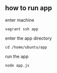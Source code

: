 ## how to run app
enter machine
```
vagrant ssh app
```
enter the app directory
```
cd /home/ubuntu/app
```
run the app
```
node app.js
```
